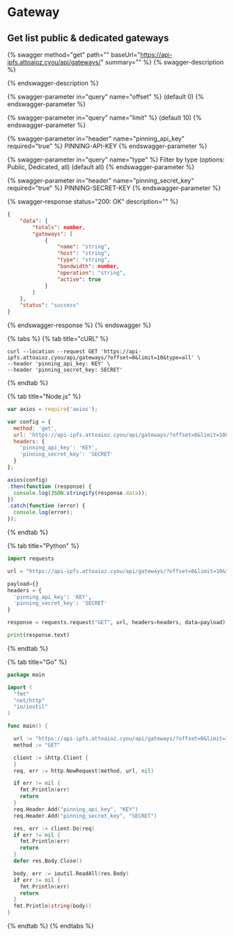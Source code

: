 # Gateway

## Get list public & dedicated gateways



{% swagger method="get" path="" baseUrl="https://api-ipfs.attoaioz.cyou/api/gateways/" summary="" %}
{% swagger-description %}

{% endswagger-description %}

{% swagger-parameter in="query" name="offset" %}
(default 0)
{% endswagger-parameter %}

{% swagger-parameter in="query" name="limit" %}
(default 10)
{% endswagger-parameter %}

{% swagger-parameter in="header" name="pinning_api_key" required="true" %}
PINNING-API-KEY
{% endswagger-parameter %}

{% swagger-parameter in="query" name="type" %}
Filter by type (options: Public, Dedicated, all) (default all)
{% endswagger-parameter %}

{% swagger-parameter in="header" name="pinning_secret_key" required="true" %}
PINNING-SECRET-KEY
{% endswagger-parameter %}

{% swagger-response status="200: OK" description="" %}
```json
{
    "data": {
        "totals": number,
        "gateways": [
            {
                "name": "string",
                "host": "string",
                "type": "string",
                "bandwidth": number,
                "operation": "string",
                "active": true
            }
        ]
    },
    "status": "success"
}
```
{% endswagger-response %}
{% endswagger %}

{% tabs %}
{% tab title="cURL" %}
```
curl --location --request GET 'https://api-ipfs.attoaioz.cyou/api/gateways/?offset=0&limit=10&type=all' \
--header 'pinning_api_key: KEY' \
--header 'pinning_secret_key: SECRET'
```
{% endtab %}

{% tab title="Node.js" %}
```javascript
var axios = require('axios');

var config = {
  method: 'get',
  url: 'https://api-ipfs.attoaioz.cyou/api/gateways/?offset=0&limit=10&type=all',
  headers: { 
    'pinning_api_key': 'KEY', 
    'pinning_secret_key': 'SECRET'
  }
};

axios(config)
.then(function (response) {
  console.log(JSON.stringify(response.data));
})
.catch(function (error) {
  console.log(error);
});

```
{% endtab %}

{% tab title="Python" %}
```python
import requests

url = "https://api-ipfs.attoaioz.cyou/api/gateways/?offset=0&limit=10&type=all"

payload={}
headers = {
  'pinning_api_key': 'KEY',
  'pinning_secret_key': 'SECRET'
}

response = requests.request("GET", url, headers=headers, data=payload)

print(response.text)
```
{% endtab %}

{% tab title="Go" %}
```go
package main

import (
  "fmt"
  "net/http"
  "io/ioutil"
)

func main() {

  url := "https://api-ipfs.attoaioz.cyou/api/gateways/?offset=0&limit=10&type=all"
  method := "GET"

  client := &http.Client {
  }
  req, err := http.NewRequest(method, url, nil)

  if err != nil {
    fmt.Println(err)
    return
  }
  req.Header.Add("pinning_api_key", "KEY")
  req.Header.Add("pinning_secret_key", "SECRET")

  res, err := client.Do(req)
  if err != nil {
    fmt.Println(err)
    return
  }
  defer res.Body.Close()

  body, err := ioutil.ReadAll(res.Body)
  if err != nil {
    fmt.Println(err)
    return
  }
  fmt.Println(string(body))
}
```
{% endtab %}
{% endtabs %}
